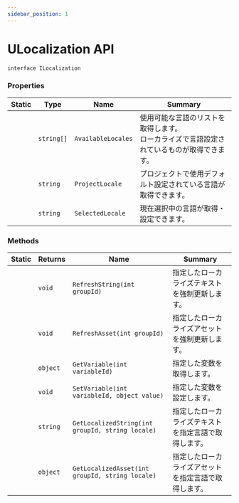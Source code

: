 ```yaml
---
sidebar_position: 1
---
```


# ULocalization API

`interface ILocalization`

### Properties

|Static|Type|Name|Summary|
|---|---|---|---|
||`string[]`|`AvailableLocales`|使用可能な言語のリストを取得します。<br />ローカライズで言語設定されているものが取得できます。|
||`string`|`ProjectLocale`|プロジェクトで使用デフォルト設定されている言語が取得できます。|
||`string`|`SelectedLocale`|現在選択中の言語が取得・設定できます。|

### Methods

|Static|Returns|Name|Summary|
|---|---|---|---|
||`void`|`RefreshString(int groupId)`|指定したローカライズテキストを強制更新します。|
||`void`|`RefreshAsset(int groupId)`|指定したローカライズアセットを強制更新します。|
||`object`|`GetVariable(int variableId)`|指定した変数を取得します。|
||`void`|`SetVariable(int variableId, object value)`|指定した変数を設定します。|
||`string`|`GetLocalizedString(int groupId, string locale)`|指定したローカライズテキストを指定言語で取得します。|
||`object`|`GetLocalizedAsset(int groupId, string locale)`|指定したローカライズアセットを指定言語で取得します。|
